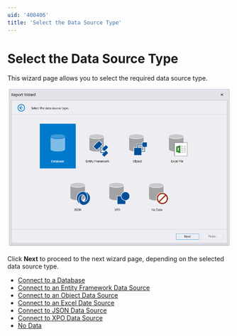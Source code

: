 ```yaml
---
uid: '400406'
title: 'Select the Data Source Type'
---
```


# Select the Data Source Type

This wizard page allows you to select the required data source type.

![ReportWizard-SelectDataSourceType](../../../../../../images/eurd-ReportWizard-SelectDataSourceType.png)

Click **Next** to proceed to the next wizard page, depending on the selected data source type.

* [Connect to a Database](../../data-source-wizard/connect-to-a-database.md)
* [Connect to an Entity Framework Data Source](../../data-source-wizard/connect-to-an-entity-framework-data-source.md)
* [Connect to an Object Data Source](../../data-source-wizard/connect-to-an-object-data-source.md)
* [Connect to an Excel Date Source](../../data-source-wizard/connect-to-an-excel-data-source.md)
* [Connect to JSON Data Source](../../data-source-wizard/connect-to-a-json-data-source.md)
* [Connect to XPO Data Source](../../data-source-wizard/connect-to-an-xpo-data-source.md)
* [No Data](../../data-source-wizard/no-data.md)

